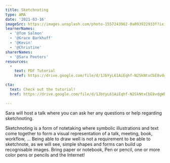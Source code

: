 ```yaml
---
title: Sketchnoting
type: AMA
date: '2021-03-16'
imageSrc: https://images.unsplash.com/photo-1557243962-0a093922933f?ixid=MXwxMjA3fDB8MHxwaG90by1wYWdlfHx8fGVufDB8fHw%3D&ixlib=rb-1.2.1&auto=format&fit=crop&w=1950&q=80
learnerNames:
  - '@Tom Salmon'
  - '@Grace Barkhuff'
  - '@Kevin'
  - '@Christine'
sharerNames: 
  - '@Sara Peeters'
resources:
  -
    text: PDF Tutorial
    href: https://drive.google.com/file/d/1JbYyL61AiEqhf-N2SkNtxCbE8vdgWkL5/view?usp=sharing

cta:
  text: Check out the tutorial!
  href: https://drive.google.com/file/d/1JbYyL61AiEqhf-N2SkNtxCbE8vdgWkL5/view?usp=sharing

---
```

Sara will host a talk where you can ask her any questions or help regarding sketchnoting.
<!--more-->
Sketchnoting is a form of notetaking where symbolic illustrations and text come together to form a visual representation of a talk, meeting, book, workflow, ...
Being able to draw well is not a requirement to be able to sketchnote, as we will see, simple shapes and forms can build up recognisable images. Bring paper or notebook, Pen or pencil, one or more color pens or pencils and the Internet!
